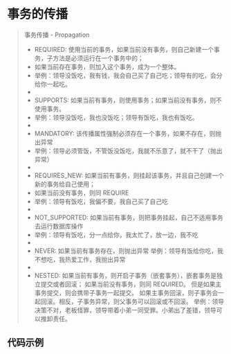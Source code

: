 # 事务的传播

> 事务传播 - Propagation
>
> - REQUIRED: 使用当前的事务，如果当前没有事务，则自己新建一个事务，子方法是必须运行在一个事务中的；
> - 如果当前存在事务，则加入这个事务，成为一个整体。
> - 举例：领导没饭吃，我有钱，我会自己买了自己吃；领导有的吃，会分给你一起吃。
> -
> - SUPPORTS: 如果当前有事务，则使用事务；如果当前没有事务，则不使用事务。
> - 举例：领导没饭吃，我也没饭吃；领导有饭吃，我也有饭吃。
> -
> - MANDATORY: 该传播属性强制必须存在一个事务，如果不存在，则抛出异常
> - 举例：领导必须管饭，不管饭没饭吃，我就不乐意了，就不干了（抛出异常）
> -
> - REQUIRES_NEW: 如果当前有事务，则挂起该事务，并且自己创建一个新的事务给自己使用；
> - 如果当前没有事务，则同 REQUIRE
> - 举例：领导有饭吃，我偏不要，我自己买了自己吃
> -
> - NOT_SUPPORTED: 如果当前有事务，则把事务挂起，自己不适用事务去运行数据库操作
> - 举例：领导有饭吃，分一点给你，我太忙了，放一边，我不吃
> -
> - NEVER: 如果当前有事务存在，则抛出异常
>   举例：领导有饭给你吃，我不想吃，我热爱工作，我抛出异常
> -
> - NESTED: 如果当前有事务，则开启子事务（嵌套事务），嵌套事务是独立提交或者回滚；
>   如果当前没有事务，则同 REQUIRED。
>   但是如果主事务提交，则会携带子事务一起提交。
>   如果主事务回滚，则子事务会一起回滚。相反，子事务异常，则父事务可以回滚或不回滚。
>   举例：领导决策不对，老板怪罪，领导带着小弟一同受罪。小弟出了差错，领导可以推卸责任。

## 代码示例
